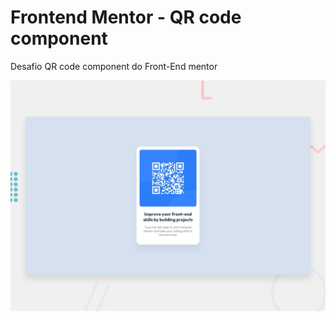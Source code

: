 # Frontend Mentor - QR code component

Desafio QR code component do Front-End mentor

![Design preview for the QR code component coding challenge](./design/desktop-preview.jpg)
